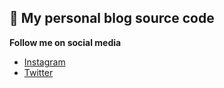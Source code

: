 ## 🚀 My personal blog source code

**Follow me on social media**
* <a href="https://instagram.com/xicovarisco">Instagram</a>
* <a href="https://twitter.com/xicovarisco">Twitter</a>